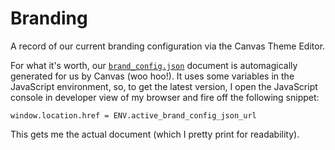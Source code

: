 # Branding

A record of our current branding configuration via the Canvas Theme Editor.

For what it's worth, our [`brand_config.json`](https://github.com/smtech/canvas-branding/blob/master/brand_config.json) document is automagically generated for us by Canvas (woo hoo!). It uses some variables in the JavaScript environment, so, to get the latest version, I open the JavaScript console in developer view of my browser and fire off the following snippet:

```
window.location.href = ENV.active_brand_config_json_url
```

This gets me the actual document (which I pretty print for readability).
